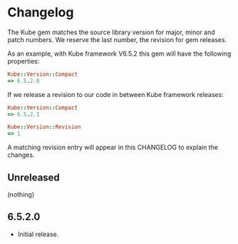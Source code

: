 # Changelog

The Kube gem matches the source library version for major, minor and patch numbers.
We reserve the last number, the revision for gem releases.

As an example, with Kube framework V6.5.2 this gem will have the following properties:

```ruby
Kube::Version::Compact
=> 6.5.2.0
```

If we release a revision to our code in between Kube framework releases:

```ruby
Kube::Version::Compact
=> 6.5.2.1

Kube::Version::Revision
=> 1
```

A matching revision entry will appear in this CHANGELOG to explain the changes.

## Unreleased

(nothing)

## 6.5.2.0

- Initial release.
